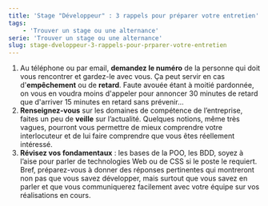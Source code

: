 ```yaml
---
title: 'Stage "Développeur" : 3 rappels pour préparer votre entretien'
tags:
    - 'Trouver un stage ou une alternance'
serie: 'Trouver un stage ou une alternance'
slug: stage-dveloppeur-3-rappels-pour-prparer-votre-entretien
---
```


1.  Au t&#233;l&#233;phone ou par email, **demandez le num&#233;ro** de la
    personne qui doit vous rencontrer et gardez-le avec vous. &#199;a peut
    servir en cas d'**emp&#234;chement** ou de **retard**. Faute avou&#233;e
    &#233;tant &#224; moiti&#233; pardonn&#233;e, on vous en voudra moins
    d'appeler pour annoncer 30 minutes de retard que d'arriver 15 minutes en
    retard sans pr&#233;venir…
2.  **Renseignez-vous** sur les domaines de comp&#233;tence de
    l&#8217;entreprise, faites un peu de **veille** sur l&#8217;actualit&#233;.
    Quelques notions, m&#234;me tr&#232;s vagues, pourront vous permettre de
    mieux comprendre votre interlocuteur et de lui faire comprendre que vous
    &#234;tes r&#233;ellement int&#233;ress&#233;.
3.  **R&#233;visez vos fondamentaux** : les bases de la POO, les BDD, soyez
    &#224; l&#8217;aise pour parler de technologies Web ou de CSS si le poste le
    requiert. Bref, pr&#233;parez-vous &#224; donner des r&#233;ponses
    pertinentes qui montreront non pas que vous savez d&#233;velopper, mais
    surtout que vous savez en parler et que vous communiquerez facilement avec
    votre &#233;quipe sur vos r&#233;alisations en cours.
